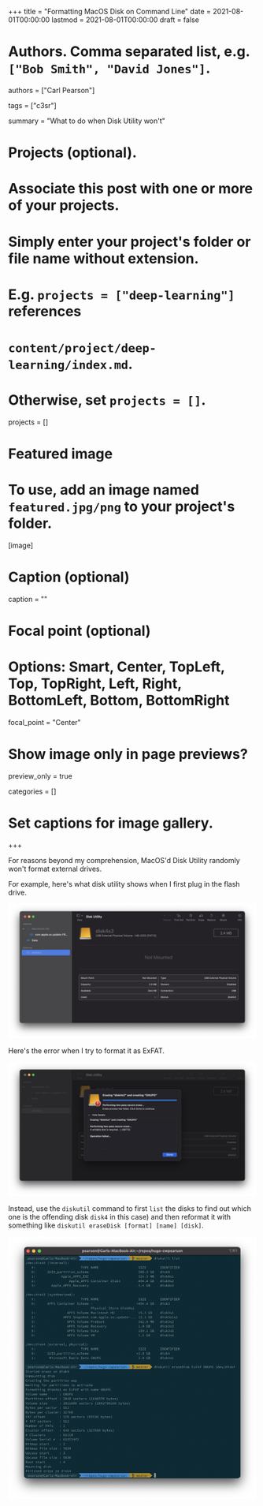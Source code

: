 +++
title = "Formatting MacOS Disk on Command Line"
date = 2021-08-01T00:00:00
lastmod = 2021-08-01T00:00:00
draft = false

# Authors. Comma separated list, e.g. `["Bob Smith", "David Jones"]`.
authors = ["Carl Pearson"]

tags = ["c3sr"]

summary = "What to do when Disk Utility won't"

# Projects (optional).
#   Associate this post with one or more of your projects.
#   Simply enter your project's folder or file name without extension.
#   E.g. `projects = ["deep-learning"]` references 
#   `content/project/deep-learning/index.md`.
#   Otherwise, set `projects = []`.
projects = []

# Featured image
# To use, add an image named `featured.jpg/png` to your project's folder. 
[image]
  # Caption (optional)
  caption = ""

  # Focal point (optional)
  # Options: Smart, Center, TopLeft, Top, TopRight, Left, Right, BottomLeft, Bottom, BottomRight
  focal_point = "Center"

  # Show image only in page previews?
  preview_only = true


categories = []

# Set captions for image gallery.


+++

For reasons beyond my comprehension, MacOS'd Disk Utility randomly won't format external drives.

For example, here's what disk utility shows when I first plug in the flash drive.

![](step1.png)

Here's the error when I try to format it as ExFAT.

![](step2.png)

Instead, use the `diskutil` command to first `list` the disks to find out which one is the offending disk `disk4` in this case) and then reformat it with something like `diskutil eraseDisk [format] [name] [disk]`.

![](step3.png)